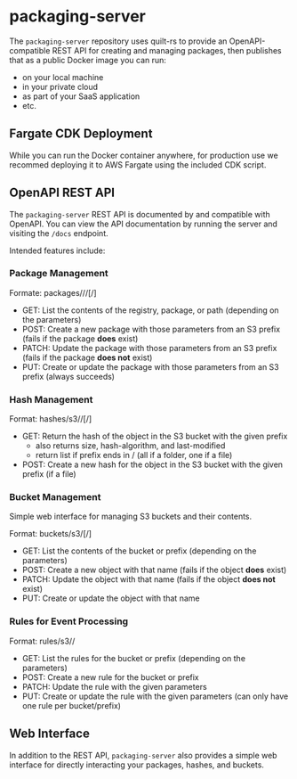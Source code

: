 # packaging-server

The `packaging-server` repository uses quilt-rs to provide an OpenAPI-compatible REST API for creating and managing packages, then publishes that as a public Docker image you can run:

- on your local machine
- in your private cloud
- as part of your SaaS application
- etc.

## Fargate CDK Deployment

While you can run the Docker container anywhere, for production use we recommed deploying it to AWS Fargate using the included CDK script.

## OpenAPI REST API

The `packaging-server` REST API is documented by and compatible with OpenAPI. You can view the API documentation by running the server and visiting the `/docs` endpoint.

Intended features include:

### Package Management

Formate: packages/<scheme>/<registry>/<package>[/<path>]

- GET: List the contents of the registry, package, or path (depending on the parameters)
- POST: Create a new package with those parameters from an S3 prefix (fails if the package **does** exist)
- PATCH: Update the package with those parameters from an S3 prefix (fails if the package **does not** exist)
- PUT: Create or update the package with those parameters from an S3 prefix (always succeeds)

### Hash Management

Format: hashes/s3/<bucket>/<prefix>[/]

- GET: Return the hash of the object in the S3 bucket with the given prefix
  - also returns size, hash-algorithm, and last-modified
  - return list if prefix ends in / (all if a folder, one if a file)
- POST: Create a new hash for the object in the S3 bucket with the given prefix (if a file)

### Bucket Management

Simple web interface for managing S3 buckets and their contents.

Format: buckets/s3/<bucket>[/<prefix>]

- GET: List the contents of the bucket or prefix (depending on the parameters)
- POST: Create a new object with that name (fails if the object **does** exist)
- PATCH: Update the object with that name (fails if the object **does not** exist)
- PUT: Create or update the object with that name

### Rules for Event Processing

Format: rules/s3/<bucket>/<prefix>

- GET: List the rules for the bucket or prefix (depending on the parameters)
- POST: Create a new rule for the bucket or prefix
- PATCH: Update the rule with the given parameters
- PUT: Create or update the rule with the given parameters (can only have one rule per bucket/prefix)

## Web Interface

In addition to the REST API, `packaging-server` also provides a simple web interface for directly interacting your packages, hashes, and buckets.
